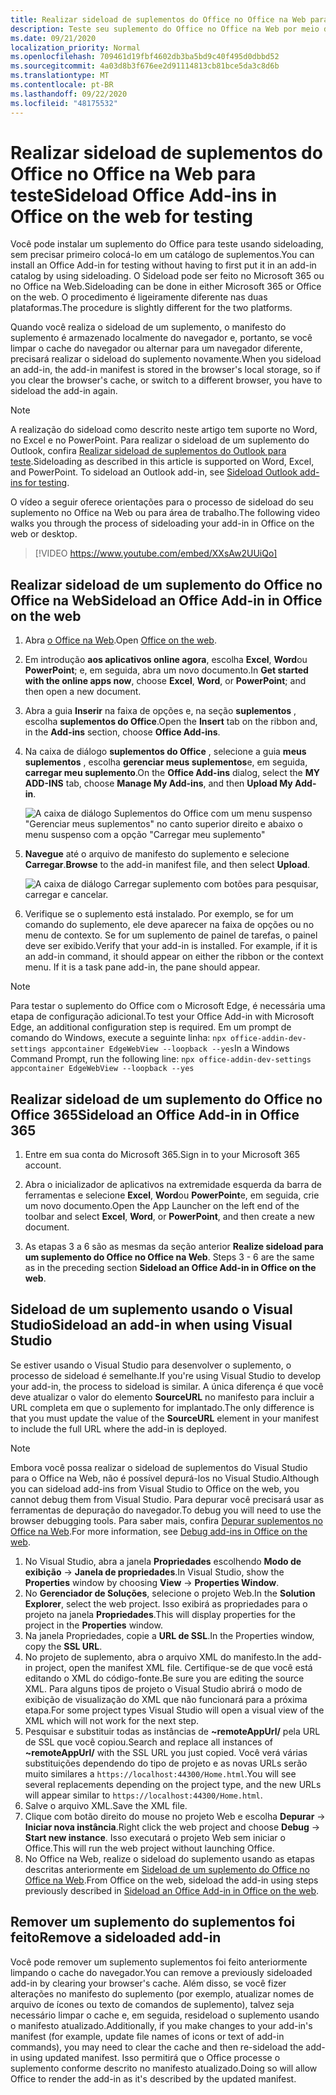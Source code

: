 ```yaml
---
title: Realizar sideload de suplementos do Office no Office na Web para teste
description: Teste seu suplemento do Office no Office na Web por meio de Sideload.
ms.date: 09/21/2020
localization_priority: Normal
ms.openlocfilehash: 709461d19fbf4602db3ba5bd9c40f495d0dbbd52
ms.sourcegitcommit: 4a03d8b3f676ee2d91114813cb81bce5da3c8d6b
ms.translationtype: MT
ms.contentlocale: pt-BR
ms.lasthandoff: 09/22/2020
ms.locfileid: "48175532"
---
```

# <a name="sideload-office-add-ins-in-office-on-the-web-for-testing"></a><span data-ttu-id="90ed2-103">Realizar sideload de suplementos do Office no Office na Web para teste</span><span class="sxs-lookup"><span data-stu-id="90ed2-103">Sideload Office Add-ins in Office on the web for testing</span></span>

<span data-ttu-id="90ed2-104">Você pode instalar um suplemento do Office para teste usando sideloading, sem precisar primeiro colocá-lo em um catálogo de suplementos.</span><span class="sxs-lookup"><span data-stu-id="90ed2-104">You can install an Office Add-in for testing without having to first put it in an add-in catalog by using sideloading.</span></span> <span data-ttu-id="90ed2-105">O Sideload pode ser feito no Microsoft 365 ou no Office na Web.</span><span class="sxs-lookup"><span data-stu-id="90ed2-105">Sideloading can be done in either Microsoft 365 or Office on the web.</span></span> <span data-ttu-id="90ed2-106">O procedimento é ligeiramente diferente nas duas plataformas.</span><span class="sxs-lookup"><span data-stu-id="90ed2-106">The procedure is slightly different for the two platforms.</span></span>

<span data-ttu-id="90ed2-107">Quando você realiza o sideload de um suplemento, o manifesto do suplemento é armazenado localmente do navegador e, portanto, se você limpar o cache do navegador ou alternar para um navegador diferente, precisará realizar o sideload do suplemento novamente.</span><span class="sxs-lookup"><span data-stu-id="90ed2-107">When you sideload an add-in, the add-in manifest is stored in the browser's local storage, so if you clear the browser's cache, or switch to a different browser, you have to sideload the add-in again.</span></span>

> [!NOTE]
> <span data-ttu-id="90ed2-p102">A realização do sideload como descrito neste artigo tem suporte no Word, no Excel e no PowerPoint. Para realizar o sideload de um suplemento do Outlook, confira [Realizar sideload de suplementos do Outlook para teste](../outlook/sideload-outlook-add-ins-for-testing.md).</span><span class="sxs-lookup"><span data-stu-id="90ed2-p102">Sideloading as described in this article is supported on Word, Excel, and PowerPoint. To sideload an Outlook add-in, see [Sideload Outlook add-ins for testing](../outlook/sideload-outlook-add-ins-for-testing.md).</span></span>

<span data-ttu-id="90ed2-110">O vídeo a seguir oferece orientações para o processo de sideload do seu suplemento no Office na Web ou para área de trabalho.</span><span class="sxs-lookup"><span data-stu-id="90ed2-110">The following video walks you through the process of sideloading your add-in in Office on the web or desktop.</span></span>

> [!VIDEO https://www.youtube.com/embed/XXsAw2UUiQo]

## <a name="sideload-an-office-add-in-in-office-on-the-web"></a><span data-ttu-id="90ed2-111">Realizar sideload de um suplemento do Office no Office na Web</span><span class="sxs-lookup"><span data-stu-id="90ed2-111">Sideload an Office Add-in in Office on the web</span></span>

1. <span data-ttu-id="90ed2-112">Abra [o Office na Web](https://office.live.com/).</span><span class="sxs-lookup"><span data-stu-id="90ed2-112">Open [Office on the web](https://office.live.com/).</span></span>

2. <span data-ttu-id="90ed2-113">Em introdução **aos aplicativos online agora**, escolha **Excel**, **Word**ou **PowerPoint**; e, em seguida, abra um novo documento.</span><span class="sxs-lookup"><span data-stu-id="90ed2-113">In **Get started with the online apps now**, choose **Excel**, **Word**, or **PowerPoint**; and then open a new document.</span></span>

3. <span data-ttu-id="90ed2-114">Abra a guia **Inserir** na faixa de opções e, na seção **suplementos** , escolha **suplementos do Office**.</span><span class="sxs-lookup"><span data-stu-id="90ed2-114">Open the **Insert** tab on the ribbon and, in the **Add-ins** section, choose **Office Add-ins**.</span></span>

4. <span data-ttu-id="90ed2-115">Na caixa de diálogo **suplementos do Office** , selecione a guia **meus suplementos** , escolha **gerenciar meus suplementos**e, em seguida, **carregar meu suplemento**.</span><span class="sxs-lookup"><span data-stu-id="90ed2-115">On the **Office Add-ins** dialog, select the **MY ADD-INS** tab, choose **Manage My Add-ins**, and then **Upload My Add-in**.</span></span>

    ![A caixa de diálogo Suplementos do Office com um menu suspenso "Gerenciar meus suplementos" no canto superior direito e abaixo o menu suspenso com a opção "Carregar meu suplemento"](../images/office-add-ins-my-account.png)

5. <span data-ttu-id="90ed2-117">**Navegue** até o arquivo de manifesto do suplemento e selecione **Carregar**.</span><span class="sxs-lookup"><span data-stu-id="90ed2-117">**Browse** to the add-in manifest file, and then select **Upload**.</span></span>

    ![A caixa de diálogo Carregar suplemento com botões para pesquisar, carregar e cancelar.](../images/upload-add-in.png)

6. <span data-ttu-id="90ed2-p103">Verifique se o suplemento está instalado. Por exemplo, se for um comando do suplemento, ele deve aparecer na faixa de opções ou no menu de contexto. Se for um suplemento de painel de tarefas, o painel deve ser exibido.</span><span class="sxs-lookup"><span data-stu-id="90ed2-p103">Verify that your add-in is installed. For example, if it is an add-in command, it should appear on either the ribbon or the context menu. If it is a task pane add-in, the pane should appear.</span></span>

> [!NOTE]
> <span data-ttu-id="90ed2-122">Para testar o suplemento do Office com o Microsoft Edge, é necessária uma etapa de configuração adicional.</span><span class="sxs-lookup"><span data-stu-id="90ed2-122">To test your Office Add-in with Microsoft Edge, an additional configuration step is required.</span></span> <span data-ttu-id="90ed2-123">Em um prompt de comando do Windows, execute a seguinte linha: `npx office-addin-dev-settings appcontainer EdgeWebView --loopback --yes`</span><span class="sxs-lookup"><span data-stu-id="90ed2-123">In a Windows Command Prompt, run the following line: `npx office-addin-dev-settings appcontainer EdgeWebView --loopback --yes`</span></span>

## <a name="sideload-an-office-add-in-in-office-365"></a><span data-ttu-id="90ed2-124">Realizar sideload de um suplemento do Office no Office 365</span><span class="sxs-lookup"><span data-stu-id="90ed2-124">Sideload an Office Add-in in Office 365</span></span>

1. <span data-ttu-id="90ed2-125">Entre em sua conta do Microsoft 365.</span><span class="sxs-lookup"><span data-stu-id="90ed2-125">Sign in to your Microsoft 365 account.</span></span>

2. <span data-ttu-id="90ed2-126">Abra o inicializador de aplicativos na extremidade esquerda da barra de ferramentas e selecione **Excel**, **Word**ou **PowerPoint**e, em seguida, crie um novo documento.</span><span class="sxs-lookup"><span data-stu-id="90ed2-126">Open the App Launcher on the left end of the toolbar and select **Excel**, **Word**, or **PowerPoint**, and then create a new document.</span></span>

3. <span data-ttu-id="90ed2-127">As etapas 3 a 6 são as mesmas da seção anterior **Realize sideload para um suplemento do Office no Office na Web**. </span><span class="sxs-lookup"><span data-stu-id="90ed2-127">Steps 3 - 6 are the same as in the preceding section **Sideload an Office Add-in in Office on the web**.</span></span>

## <a name="sideload-an-add-in-when-using-visual-studio"></a><span data-ttu-id="90ed2-128">Sideload de um suplemento usando o Visual Studio</span><span class="sxs-lookup"><span data-stu-id="90ed2-128">Sideload an add-in when using Visual Studio</span></span>

<span data-ttu-id="90ed2-129">Se estiver usando o Visual Studio para desenvolver o suplemento, o processo de sideload é semelhante.</span><span class="sxs-lookup"><span data-stu-id="90ed2-129">If you're using Visual Studio to develop your add-in, the process to sideload is similar.</span></span> <span data-ttu-id="90ed2-130">A única diferença é que você deve atualizar o valor do elemento **SourceURL** no manifesto para incluir a URL completa em que o suplemento for implantado.</span><span class="sxs-lookup"><span data-stu-id="90ed2-130">The only difference is that you must update the value of the **SourceURL** element in your manifest to include the full URL where the add-in is deployed.</span></span>

> [!NOTE]
> <span data-ttu-id="90ed2-131">Embora você possa realizar o sideload de suplementos do Visual Studio para o Office na Web, não é possível depurá-los no Visual Studio.</span><span class="sxs-lookup"><span data-stu-id="90ed2-131">Although you can sideload add-ins from Visual Studio to Office on the web, you cannot debug them from Visual Studio.</span></span> <span data-ttu-id="90ed2-132">Para depurar você precisará usar as ferramentas de depuração do navegador.</span><span class="sxs-lookup"><span data-stu-id="90ed2-132">To debug you will need to use the browser debugging tools.</span></span> <span data-ttu-id="90ed2-133">Para saber mais, confira [Depurar suplementos no Office na Web](debug-add-ins-in-office-online.md).</span><span class="sxs-lookup"><span data-stu-id="90ed2-133">For more information, see [Debug add-ins in Office on the web](debug-add-ins-in-office-online.md).</span></span>

1. <span data-ttu-id="90ed2-134">No Visual Studio, abra a janela **Propriedades** escolhendo **Modo de exibição** -> **Janela de propriedades**.</span><span class="sxs-lookup"><span data-stu-id="90ed2-134">In Visual Studio, show the **Properties** window by choosing **View** -> **Properties Window**.</span></span>
2. <span data-ttu-id="90ed2-135">No **Gerenciador de Soluções**, selecione o projeto Web.</span><span class="sxs-lookup"><span data-stu-id="90ed2-135">In the **Solution Explorer**, select the web project.</span></span> <span data-ttu-id="90ed2-136">Isso exibirá as propriedades para o projeto na janela **Propriedades**.</span><span class="sxs-lookup"><span data-stu-id="90ed2-136">This will display properties for the project in the **Properties** window.</span></span>
3. <span data-ttu-id="90ed2-137">Na janela Propriedades, copie a **URL de SSL**.</span><span class="sxs-lookup"><span data-stu-id="90ed2-137">In the Properties window, copy the **SSL URL**.</span></span>
4. <span data-ttu-id="90ed2-138">No projeto de suplemento, abra o arquivo XML do manifesto.</span><span class="sxs-lookup"><span data-stu-id="90ed2-138">In the add-in project, open the manifest XML file.</span></span> <span data-ttu-id="90ed2-139">Certifique-se de que você está editando o XML do código-fonte.</span><span class="sxs-lookup"><span data-stu-id="90ed2-139">Be sure you are editing the source XML.</span></span> <span data-ttu-id="90ed2-140">Para alguns tipos de projeto o Visual Studio abrirá o modo de exibição de visualização do XML que não funcionará para a próxima etapa.</span><span class="sxs-lookup"><span data-stu-id="90ed2-140">For some project types Visual Studio will open a visual view of the XML which will not work for the next step.</span></span>
5. <span data-ttu-id="90ed2-141">Pesquisar e substituir todas as instâncias de **~remoteAppUrl/** pela URL de SSL que você copiou.</span><span class="sxs-lookup"><span data-stu-id="90ed2-141">Search and replace all instances of **~remoteAppUrl/** with the SSL URL you just copied.</span></span> <span data-ttu-id="90ed2-142">Você verá várias substituições dependendo do tipo de projeto e as novas URLs serão muito similares a `https://localhost:44300/Home.html`.</span><span class="sxs-lookup"><span data-stu-id="90ed2-142">You will see several replacements depending on the project type, and the new URLs will appear similar to `https://localhost:44300/Home.html`.</span></span>
6. <span data-ttu-id="90ed2-143">Salve o arquivo XML.</span><span class="sxs-lookup"><span data-stu-id="90ed2-143">Save the XML file.</span></span>
7. <span data-ttu-id="90ed2-144">Clique com botão direito do mouse no projeto Web e escolha **Depurar** -> **Iniciar nova instância**.</span><span class="sxs-lookup"><span data-stu-id="90ed2-144">Right click the web project and choose **Debug** -> **Start new instance**.</span></span> <span data-ttu-id="90ed2-145">Isso executará o projeto Web sem iniciar o Office.</span><span class="sxs-lookup"><span data-stu-id="90ed2-145">This will run the web project without launching Office.</span></span>
8. <span data-ttu-id="90ed2-146">No Office na Web, realize o sideload do suplemento usando as etapas descritas anteriormente em [Sideload de um suplemento do Office no Office na Web](#sideload-an-office-add-in-in-office-on-the-web).</span><span class="sxs-lookup"><span data-stu-id="90ed2-146">From Office on the web, sideload the add-in using steps previously described in [Sideload an Office Add-in in Office on the web](#sideload-an-office-add-in-in-office-on-the-web).</span></span>

## <a name="remove-a-sideloaded-add-in"></a><span data-ttu-id="90ed2-147">Remover um suplemento do suplementos foi feito</span><span class="sxs-lookup"><span data-stu-id="90ed2-147">Remove a sideloaded add-in</span></span>

<span data-ttu-id="90ed2-148">Você pode remover um suplemento suplementos foi feito anteriormente limpando o cache do navegador.</span><span class="sxs-lookup"><span data-stu-id="90ed2-148">You can remove a previously sideloaded add-in by clearing your browser's cache.</span></span> <span data-ttu-id="90ed2-149">Além disso, se você fizer alterações no manifesto do suplemento (por exemplo, atualizar nomes de arquivo de ícones ou texto de comandos de suplemento), talvez seja necessário limpar o cache e, em seguida, resideload o suplemento usando o manifesto atualizado.</span><span class="sxs-lookup"><span data-stu-id="90ed2-149">Additionally, if you make changes to your add-in's manifest (for example, update file names of icons or text of add-in commands), you may need to clear the cache and then re-sideload the add-in using updated manifest.</span></span> <span data-ttu-id="90ed2-150">Isso permitirá que o Office processe o suplemento conforme descrito no manifesto atualizado.</span><span class="sxs-lookup"><span data-stu-id="90ed2-150">Doing so will allow Office to render the add-in as it's described by the updated manifest.</span></span>
